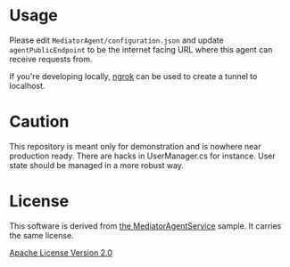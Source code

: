 # Usage

Please edit `MediatorAgent/configuration.json` and update `agentPublicEndpoint`
to be the internet facing URL where this agent can receive requests from.

If you're developing locally, [ngrok](https://ngrok.com/) can be used to
create a tunnel to localhost.

# Caution

This repository is meant only for demonstration and is nowhere
near production ready. There are hacks in UserManager.cs for
instance. User state should be managed in a more robust way.

# License

This software is derived from [the
MediatorAgentService](https://github.com/hyperledger/aries-framework-dotnet/tree/master/samples/routing/MediatorAgentService)
sample. It carries the same license.

[Apache License Version 2.0](https://github.com/hyperledger/aries-cloudagent-python/blob/master/LICENSE)

